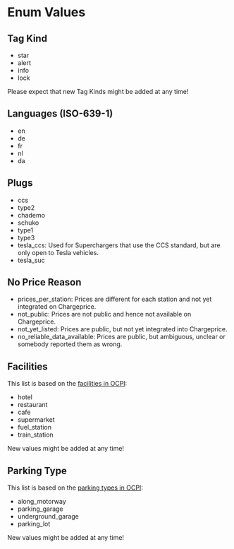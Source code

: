 # Enum Values

## Tag Kind

- star
- alert
- info
- lock

Please expect that new Tag Kinds might be added at any time!

## Languages (ISO-639-1)

- en
- de
- fr
- nl
- da

## Plugs

- ccs
- type2
- chademo
- schuko
- type1
- type3 
- tesla_ccs: Used for Superchargers that use the CCS standard, but are only open to Tesla vehicles.
- tesla_suc

## No Price Reason

- prices_per_station: Prices are different for each station and not yet integrated on Chargeprice.
- not_public: Prices are not public and hence not available on Chargeprice.
- not_yet_listed: Prices are public, but not yet integrated into Chargeprice.
- no_reliable_data_available: Prices are public, but ambiguous, unclear or somebody reported them as wrong.

## Facilities

This list is based on the [facilities in OCPI](https://github.com/ocpi/ocpi/blob/master/mod_locations.asciidoc#mod_locations_facility_enum):

- hotel
- restaurant
- cafe
- supermarket
- fuel_station
- train_station

New values might be added at any time!

## Parking Type

This list is based on the [parking types in OCPI](https://github.com/ocpi/ocpi/blob/master/mod_locations.asciidoc#mod_locations_parkingtype_enum):

- along_motorway
- parking_garage
- underground_garage
- parking_lot

New values might be added at any time!